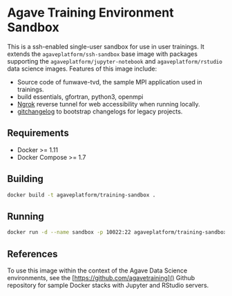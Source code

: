 # Agave Training Environment Sandbox

This is a ssh-enabled single-user sandbox for use in user trainings. It extends the `agaveplatform/ssh-sandbox` base image with packages supporting the `agaveplatform/jupyter-notebook` and `agaveplatform/rstudio` data science images. Features of this image include:

* Source code of funwave-tvd, the sample MPI application used in trainings.  
* build essentials, gfortran, python3, openmpi  
* [Ngrok](https://ngrok.io) reverse tunnel for web accessibility when running locally.  
* [gitchangelog](https://github.com/vaab/gitchangelog) to bootstrap changelogs for legacy projects.  


## Requirements

* Docker >= 1.11
* Docker Compose >= 1.7
 
## Building

``` bash
docker build -t agaveplatform/training-sandbox .
```  

## Running

``` bash
docker run -d --name sandbox -p 10022:22 agaveplatform/training-sandbox:latest
```

## References

To use this image within the context of the Agave Data Science environments, see the [https://github.com/agavetraining]() Github repository for sample Docker stacks with Jupyter and RStudio servers.